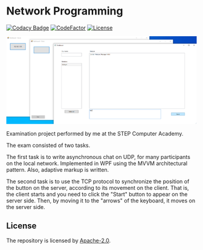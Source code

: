 # Network Programming

[//]: # (Badges)

[![Codacy Badge](https://api.codacy.com/project/badge/Grade/b26cf8ba11e0411b9b5d5165df335938)](https://www.codacy.com/manual/liannoi/exam-network-programming?utm_source=github.com&amp;utm_medium=referral&amp;utm_content=liannoi/exam-network-programming&amp;utm_campaign=Badge_Grade)
[![CodeFactor](https://www.codefactor.io/repository/github/liannoi/exam-network-programming/badge)](https://www.codefactor.io/repository/github/liannoi/exam-network-programming)
[![License](https://img.shields.io/badge/License-Apache%202.0-blue.svg)](https://github.com/liannoi/exam-network-programming/blob/master/LICENSE)

[//]: # (Screenshot of the program)

![](https://github.com/liannoi/exam-network-programming/blob/master/res/screenshot.png)

[//]: # (Short description)

Examination project performed by me at the STEP Computer Academy.

The exam consisted of two tasks.

The first task is to write asynchronous chat on UDP, for many participants on
the local network. Implemented in WPF using the MVVM architectural pattern.
Also, adaptive markup is written.

The second task is to use the TCP protocol to synchronize the position of the
button on the server, according to its movement on the client.
That is, the client starts and you need to click the "Start" button to appear
on the server side. Then, by moving it to the "arrows" of the keyboard, it
moves on the server side.

## License

The repository is licensed by [Apache-2.0](https://github.com/liannoi/exam-network-programming/blob/master/LICENSE).
